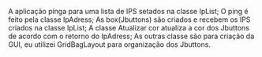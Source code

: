 A aplicação pinga para uma lista de IPS setados na classe IpList;
O ping é feito pela classe IpAdress;
As box(Jbuttons) são criados e recebem os IPS criados na classe IpList;
A classe Atualizar cor atualiza a cor dos Jbuttons de acordo com o retorno do IpAdress;
As outras classe são para criação da GUI, eu utilizei GridBagLayout para organização dos Jbuttons.
